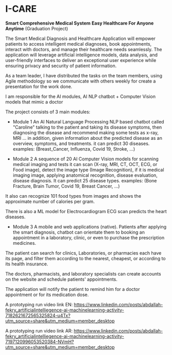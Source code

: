 # I-CARE
**Smart Comprehensive Medical System**
**Easy Healthcare For Anyone Anytime**
(Graduation Project)


The Smart Medical Diagnosis and Healthcare Application will empower patients to access intelligent medical diagnoses, book appointments, interact with doctors, and manage their healthcare needs seamlessly.
The application will leverage artificial intelligence models, data analysis, and user-friendly interfaces to deliver an exceptional user experience while ensuring privacy and security of patient information.

As a team leader, I have distributed the tasks on the team members, using Agile methodology so we communicate with others weekly for create a presentation for the work done.

I am responsible for the AI modules,
AI NLP chatbot + Computer Vision models that mimic a doctor

The project consists of 3 main modules:

- Module 1
An AI Natural Language Processing NLP based chatbot called "Caroline" talking to the patient and taking its disease symptoms, then diagnosing the disease and recommend making some tests as x-ray, MRI ... in addition, given information about the predicted disease as an overview, symptoms, and treatments.
it can predict 30 diseases.
examples: (Breast_Cancer, Influenza, Covid 19, Stroke, ...)

- Module 2
A sequence of 20 AI Computer Vision models for scanning medical imaging and tests it can scan (X-ray, MRI, CT, OCT, ECG, or Food image), detect the image type (Image Recognition), if it is medical imaging image, applying anatomical recognition, disease evaluation, disease diagnosis.
It can predict 25 disease types.
examples: (Bone Fracture, Brain Tumor, Covid 19, Breast Cancer, ...)

It also can recognize 101 food types from images and shows the approximate number of calories per gram.

There is also a ML model for Electrocardiogram ECG scan predicts the heart diseases.

- Module 3
A mobile and web applications (native).
Patients after applying the smart diagnosis, chatbot can orientate them to booking an appointment in a laboratory, clinic, or even to purchase the prescription medicines.

The patient can search for clinics, Laboratories, or pharmacies each have its page, and filter them according to the nearest, cheapest, or according to its health insurance.

The doctors, pharmacists, and laboratory specialists can create accounts on the website and schedule patients' appointments.

The application will notify the patient to remind him for a doctor appointment or for its medication dose.

A prototyping run video link EN: https://www.linkedin.com/posts/abdallah-fekry_artificialintelliegence-ai-machinelearning-activity-7182621672565325824-u4Tx?utm_source=share&utm_medium=member_desktop

A prototyping run video link AR: https://www.linkedin.com/posts/abdallah-fekry_artificialintelliegence-ai-machinelearning-activity-7197120996053520384-NVmH?utm_source=share&utm_medium=member_desktop
